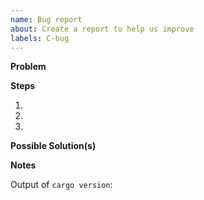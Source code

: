 ```yaml
---
name: Bug report
about: Create a report to help us improve
labels: C-bug
---
```


<!-- Thanks for filing a 🐛 bug report 😄! -->

**Problem**
<!-- A clear and concise description of what the bug is. -->
<!-- including what currently happens and what you expected to happen. -->

**Steps**
<!-- The steps to reproduce the bug. -->
1.
2.
3.

**Possible Solution(s)**
<!-- Not obligatory, but suggest a fix/reason for the bug, -->
<!-- or ideas how to implement the addition or change -->

**Notes**

Output of `cargo version`:

<!-- Also, any additional context or information you feel may be relevant to the issue. -->
<!-- (e.g rust version, OS platform/distribution/version, target toolchain(s), release channel.. -->
